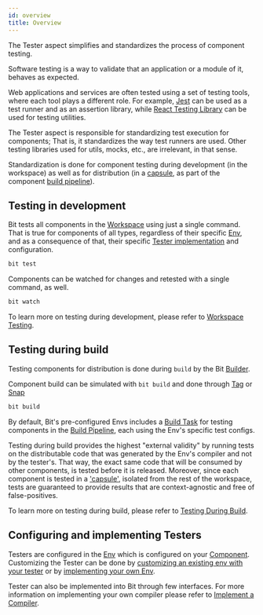 ```yaml
---
id: overview
title: Overview
---
```


The Tester aspect simplifies and standardizes the process of component testing.

Software testing is a way to validate that an application or a module of it, behaves as expected.

Web applications and services are often tested using a set of testing tools, where each tool plays a different role. For example, [Jest](#) can be used as a test runner and as an assertion library, while [React Testing Library](#) can be used for testing utilities.

The Tester aspect is responsible for standardizing test execution for components; That is, it standardizes the way test runners are used. Other testing libraries used for utils, mocks, etc., are irrelevant, in that sense.

Standardization is done for component testing during development (in the workspace) as well as for distribution (in a [capsule](#), as part of the component [build pipeline](#)).

## Testing in development

Bit tests all components in the [Workspace](#) using just a single command. That is true for components of all types, regardless of their specific [Env](#), and as a consequence of that, their specific [Tester implementation](#) and configuration.

```bash
bit test
```

Components can be watched for changes and retested with a single command, as well.

```bash
bit watch
```

To learn more on testing during development, please refer to [Workspace Testing](/).

## Testing during build

Testing components for distribution is done during `build` by the Bit [Builder](/).

Component build can be simulated with `bit build` and done through [Tag](/) or [Snap](/)

```bash
bit build
```

By default, Bit's pre-configured Envs includes a [Build Task](/) for testing components in the [Build Pipeline](/), each using the Env's specific test configs.

Testing during build provides the highest "external validity" by running tests on the distributable code that was generated by the Env's compiler and not by the tester's.
That way, the exact same code that will be consumed by other components, is tested before it is released. Moreover, since each component is tested in a ['capsule'](#), isolated from the rest of the workspace, tests are guaranteed to provide results that are context-agnostic and free of false-positives.

To learn more on testing during build, please refer to [Testing During Build](#).

## Configuring and implementing Testers

Testers are configured in the [Env](#) which is configured on your [Component](/). Customizing the Tester can be done by [customizing an existing env with your tester](/) or by [implementing your own Env](/).

Tester can also be implemented into Bit through few interfaces. For more information on implementing your own compiler please refer to [Implement a Compiler](/).

